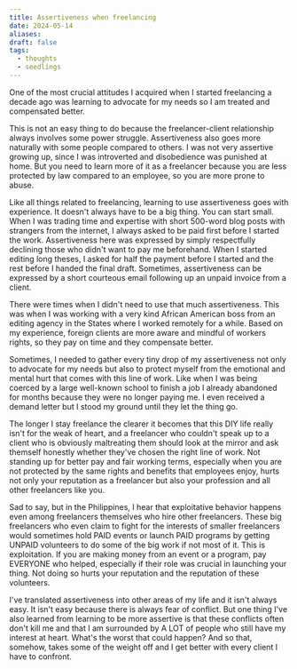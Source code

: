 ```yaml
---
title: Assertiveness when freelancing
date: 2024-05-14
aliases: 
draft: false
tags:
  - thoughts
  - seedlings
---
```

One of the most crucial attitudes I acquired when I started freelancing a decade ago was learning to advocate for my needs so I am treated and compensated better.

This is not an easy thing to do because the freelancer-client relationship always involves some power struggle. Assertiveness also goes more naturally with some people compared to others. I was not very assertive growing up, since I was introverted and disobedience was punished at home. But you need to learn more of it as a freelancer because you are less protected by law compared to an employee, so you are more prone to abuse.

Like all things related to freelancing, learning to use assertiveness goes with experience. It doesn't always have to be a big thing. You can start small. When I was trading time and expertise with short 500-word blog posts with strangers from the internet, I always asked to be paid first before I started the work. Assertiveness here was expressed by simply respectfully declining those who didn't want to pay me beforehand. When I started editing long theses, I asked for half the payment before I started and the rest before I handed the final draft. Sometimes, assertiveness can be expressed by a short courteous email following up an unpaid invoice from a client.

There were times when I didn't need to use that much assertiveness. This was when I was working with a very kind African American boss from an editing agency in the States where I worked remotely for a while. Based on my experience, foreign clients are more aware and mindful of workers rights, so they pay on time and they compensate better.

Sometimes, I needed to gather every tiny drop of  my assertiveness not only to advocate for my needs but also to protect myself from the emotional and mental hurt that comes with this line of work. Like when I was being coerced by a large well-known school to finish a job I already abandoned for months because they were no longer paying me. I even received a demand letter but I stood my ground until they let the thing go.

The longer I stay freelance the clearer it becomes that this DIY life really isn't for the weak of heart, and a freelancer who couldn't speak up to a client who is obviously maltreating them should look at the mirror and ask themself honestly whether they've chosen the right line of work. Not standing up for better pay and fair working terms, especially when you are not protected by the same rights and benefits that employees enjoy, hurts not only your reputation as a freelancer but also your profession and all other freelancers like you.

Sad to say, but in the Philippines, I hear that exploitative behavior happens even among freelancers themselves who hire other freelancers. These big freelancers who even claim to fight for the interests of smaller freelancers would sometimes hold PAID events or launch PAID programs by getting UNPAID volunteers to do some of the big work if not most of it. This is exploitation. If you are making money from an event or a program, pay EVERYONE who helped, especially if their role was crucial in launching your thing. Not doing so hurts your reputation and the reputation of these volunteers.

I've translated assertiveness into other areas of my life and it isn't always easy. It isn't easy because there is always fear of conflict. But one thing I've also learned from learning to be more assertive is that these conflicts often don't kill me and that I am surrounded by A LOT of people who still have my interest at heart. What's the worst that could happen? And so that, somehow, takes some of the weight off and I get better with every client I have to confront.